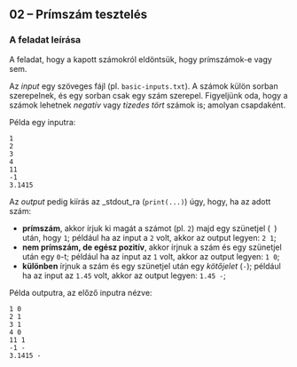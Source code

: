 
02 – Prímszám tesztelés
---

### A feladat leírása

A feladat, hogy a kapott számokról eldöntsük, hogy prímszámok-e vagy sem.

Az _input_ egy szöveges fájl (pl. `basic-inputs.txt`). A számok
külön sorban szerepelnek, és egy sorban csak egy szám szerepel. Figyeljünk oda,
hogy a számok lehetnek _negatív_ vagy _tizedes tört_ számok is; amolyan
csapdaként.

Példa egy inputra:

```
1
2
3
4
11
-1
3.1415
```

Az _output_ pedig kiírás az _stdout_ra (`print(...)`) úgy,
hogy, ha az adott szám:
* **prímszám**, akkor írjuk ki magát a számot (pl. `2`) majd egy szünetjel
  (` `) után, hogy `1`; például ha az input a `2` volt, akkor az output
  legyen: `2 1`;
* **nem prímszám, de egész pozitív**, akkor írjnuk a szám és egy szünetjel után
  egy `0`-t; például ha az input az `1` volt, akkor az output legyen: `1 0`;
* **különben** írjnuk a szám és egy szünetjel után
  egy _kötőjelet_ (`-`); például ha az input az `1.45` volt, akkor az output
  legyen: `1.45 -`;

Példa outputra, az előző inputra nézve:

```
1 0
2 1
3 1
4 0
11 1
-1 -
3.1415 -
```
